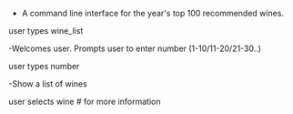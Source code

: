 - A command line interface for the year's top 100 recommended wines.

user types wine_list

-Welcomes user. Prompts user to enter number (1-10/11-20/21-30..)

user types number

-Show a list of wines

user selects wine # for more information
